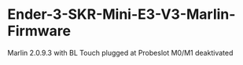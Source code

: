 # Ender-3-SKR-Mini-E3-V3-Marlin-Firmware
Marlin 2.0.9.3 with BL Touch plugged at Probeslot 
M0/M1 deaktivated
